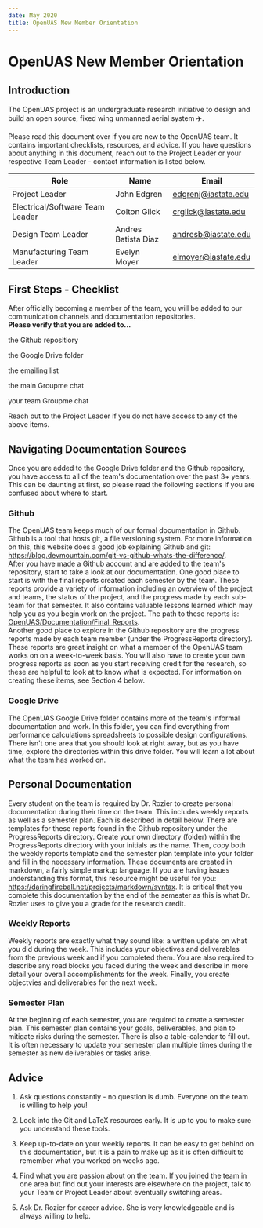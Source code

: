 ```yaml
---
date: May 2020
title: OpenUAS New Member Orientation
---
```

# OpenUAS New Member Orientation

## Introduction

The OpenUAS project is an undergraduate research initiative to design and build an open source, fixed wing unmanned aerial system :airplane:.

Please read this document over if you are new to the OpenUAS team. It
contains important checklists, resources, and advice. If you have
questions about anything in this document, reach out to the Project
Leader or your respective Team Leader - contact information is listed
below.

| **Role**          |        **Name**        |     **Email**                 |
|-------------------|------------------------|-------------------------------|
|Project Leader      |      John Edgren   |     edgrenj@iastate.edu    |
|Electrical/Software Team Leader  | Colton Glick  |  crglick@iastate.edu   |
|Design Team Leader    |    Andres Batista Diaz   |     andresb@iastate.edu      |
|Manufacturing Team Leader   |     Evelyn Moyer    |   elmoyer@iastate.edu       |

## First Steps - Checklist

After officially becoming a member of the team, you will be added to our
communication channels and documentation repositories.\
**Please verify that you are added to\...**

the Github repositiory

the Google Drive folder

the emailing list

the main Groupme chat

your team Groupme chat

Reach out to the Project Leader if you do not have access to any of the
above items.

## Navigating Documentation Sources

Once you are added to the Google Drive folder and the Github repository,
you have access to all of the team's documentation over the past 3+
years. This can be daunting at first, so please read the following
sections if you are confused about where to start.

### Github


The OpenUAS team keeps much of our formal documentation in Github.
Github is a tool that hosts git, a file versioning system. For more
information on this, this website does a good job explaining Github and
git:
<https://blog.devmountain.com/git-vs-github-whats-the-difference/>.\
After you have made a Github account and are added to the team's
repository, start to take a look at our documentation. One good place to
start is with the final reports created each semester by the team. These
reports provide a variety of information including an overview of the
project and teams, the status of the project, and the progress made by
each sub-team for that semester. It also contains valuable lessons
learned which may help you as you begin work on the project. The path to
these reports is:
[OpenUAS/Documentation/Final\_Reports](OpenUAS/Documentation/Final_Reports).\
Another good place to explore in the Github repository are the progress
reports made by each team member (under the ProgressReports directory).
These reports are great insight on what a member of the OpenUAS team
works on on a week-to-week basis. You will also have to create your own
progress reports as soon as you start receiving credit for the research,
so these are helpful to look at to know what is expected. For
information on creating these items, see Section 4 below.

### Google Drive


The OpenUAS Google Drive folder contains more of the team's informal
documentation and work. In this folder, you can find everything from
performance calculations spreadsheets to possible design configurations.
There isn't one area that you should look at right away, but as you have
time, explore the directories within this drive folder. You will learn a
lot about what the team has worked on.

## Personal Documentation


Every student on the team is required by Dr. Rozier to create personal
documentation during their time on the team. This includes weekly
reports as well as a semester plan. Each is described in detail below.
There are templates for these reports found in the Github repository
under the ProgressReports directory. Create your own directory (folder)
within the ProgressReports directory with your initials as the name.
Then, copy both the weekly reports template and the semester plan
template into your folder and fill in the necessary information. These
documents are created in markdown, a fairly simple markup language. If
you are having issues understanding this format, this resource might be
useful for you: <https://daringfireball.net/projects/markdown/syntax>.
It is critical that you complete this documentation by the end of the
semester as this is what Dr. Rozier uses to give you a grade for the
research credit.

### Weekly Reports


Weekly reports are exactly what they sound like: a written update on
what you did during the week. This includes your objectives and
deliverables from the previous week and if you completed them. You are
also required to describe any road blocks you faced during the week and
describe in more detail your overall accomplishments for the week.
Finally, you create objectvies and deliverables for the next week.

### Semester Plan


At the beginning of each semester, you are required to create a semester
plan. This semester plan contains your goals, deliverables, and plan to
mitigate risks during the semester. There is also a table-calendar to
fill out. It is often necessary to update your semester plan multiple
times during the semester as new deliverables or tasks arise.

## Advice


1.  Ask questions constantly - no question is dumb. Everyone on the team
    is willing to help you!

2.  Look into the Git and LaTeX resources early. It is up to you to make
    sure you understand these tools.

3.  Keep up-to-date on your weekly reports. It can be easy to get behind
    on this documentation, but it is a pain to make up as it is often
    difficult to remember what you worked on weeks ago.

4.  Find what you are passion about on the team. If you joined the team
    in one area but find out your interests are elsewhere on the
    project, talk to your Team or Project Leader about eventually
    switching areas.

5.  Ask Dr. Rozier for career advice. She is very knowledgeable and is
    always willing to help.
